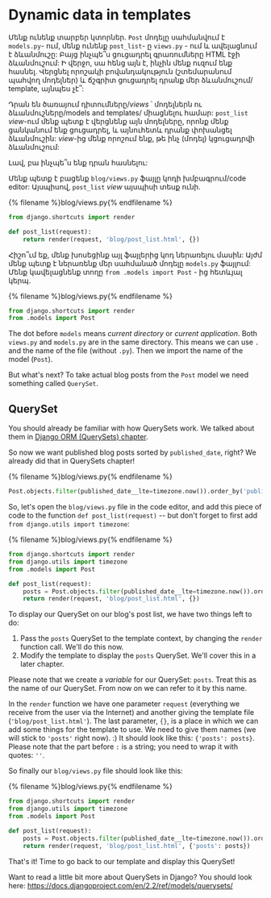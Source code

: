 # Dynamic data in templates

Մենք ունենք տարբեր կտորներ. `Post` մոդելը սահմանվում է `models.py`- ում, մենք ունենք `post_list`- ը `views.py` - ում և ավելացնում է ձևանմուշը: Բայց ինչպե՞ս ցուցադրել գրառումները HTML էջի ձևանմուշում: Ի վերջո, սա հենց այն է, ինչին մենք ուզում ենք հասնել. Վերցնել որոշակի բովանդակություն (շտեմարանում պահվող մոդելներ) և ճշգրիտ ցուցադրել դրանք մեր ձևանմուշում/ template, այնպես չէ՞:

Դրան են ծառայում դիտումները/*views* ՝ մոդելներն ու ձևանմուշները/models and templates/ միացնելու համար: `post_list` *view*-ում մենք պետք է վերցնենք այն մոդելները, որոնք մենք ցանկանում ենք ցուցադրել, և այնուհետև դրանք փոխանցել ձևանմուշին: *view*-ից մենք որոշում ենք, թե ինչ (մոդել) կցուցադրվի ձևանմուշում:

Լավ, բա ինչպե՞ս ենք դրան հասնելու:

Մենք պետք է բացենք `blog/views.py` ֆայլը կոդի խմբագրում/code editor: Այսպիսով, `post_list` *view* այսպիսի տեսք ունի.

{% filename %}blog/views.py{% endfilename %}

```python
from django.shortcuts import render

def post_list(request):
    return render(request, 'blog/post_list.html', {})
```

Հիշո՞ւմ եք, մենք խոսեցինք այլ ֆայլերից կոդ ներառելու մասին: Այժմ մենք պետք է ներառենք մեր սահմանած մոդելը `models.py` ֆայլում: Մենք կավելացնենք տողը `from .models import Post` - ից հետևյալ կերպ.

{% filename %}blog/views.py{% endfilename %}

```python
from django.shortcuts import render
from .models import Post
```

The dot before `models` means *current directory* or *current application*. Both `views.py` and `models.py` are in the same directory. This means we can use `.` and the name of the file (without `.py`). Then we import the name of the model (`Post`).

But what's next? To take actual blog posts from the `Post` model we need something called `QuerySet`.

## QuerySet

You should already be familiar with how QuerySets work. We talked about them in [Django ORM (QuerySets) chapter](../django_orm/README.md).

So now we want published blog posts sorted by `published_date`, right? We already did that in QuerySets chapter!

{% filename %}blog/views.py{% endfilename %}

```python
Post.objects.filter(published_date__lte=timezone.now()).order_by('published_date')
```

So, let's open the `blog/views.py` file in the code editor, and add this piece of code to the function `def post_list(request)` -- but don't forget to first add `from django.utils import timezone`:

{% filename %}blog/views.py{% endfilename %}

```python
from django.shortcuts import render
from django.utils import timezone
from .models import Post

def post_list(request):
    posts = Post.objects.filter(published_date__lte=timezone.now()).order_by('published_date')
    return render(request, 'blog/post_list.html', {})
```

To display our QuerySet on our blog's post list, we have two things left to do:

1. Pass the `posts` QuerySet to the template context, by changing the `render` function call. We'll do this now.
2. Modify the template to display the `posts` QuerySet. We'll cover this in a later chapter.

Please note that we create a *variable* for our QuerySet: `posts`. Treat this as the name of our QuerySet. From now on we can refer to it by this name.

In the `render` function we have one parameter `request` (everything we receive from the user via the Internet) and another giving the template file (`'blog/post_list.html'`). The last parameter, `{}`, is a place in which we can add some things for the template to use. We need to give them names (we will stick to `'posts'` right now). :) It should look like this: `{'posts': posts}`. Please note that the part before `:` is a string; you need to wrap it with quotes: `''`.

So finally our `blog/views.py` file should look like this:

{% filename %}blog/views.py{% endfilename %}

```python
from django.shortcuts import render
from django.utils import timezone
from .models import Post

def post_list(request):
    posts = Post.objects.filter(published_date__lte=timezone.now()).order_by('published_date')
    return render(request, 'blog/post_list.html', {'posts': posts})
```

That's it! Time to go back to our template and display this QuerySet!

Want to read a little bit more about QuerySets in Django? You should look here: https://docs.djangoproject.com/en/2.2/ref/models/querysets/